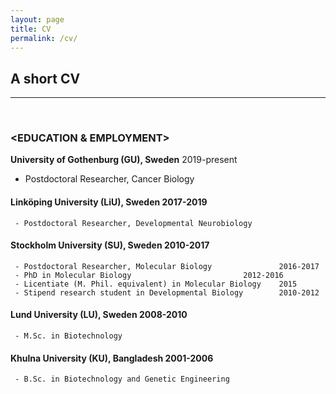 ```yaml
---
layout: page
title: CV
permalink: /cv/
---
```

## A short CV 
--- 
<br>

### <EDUCATION & EMPLOYMENT>

<b>University of Gothenburg (GU), Sweden</b>                           2019-present
- Postdoctoral Researcher, Cancer Biology

#### Linköping University (LiU), Sweden						2017-2019
     - Postdoctoral Researcher, Developmental Neurobiology

#### Stockholm University (SU), Sweden						2010-2017
     - Postdoctoral Researcher, Molecular Biology				2016-2017
     - PhD in Molecular Biology							2012-2016
     - Licentiate (M. Phil. equivalent) in Molecular Biology	2015
     - Stipend research student in Developmental Biology		2010-2012

#### Lund University (LU), Sweden						     2008-2010
     - M.Sc. in Biotechnology

#### Khulna University (KU), Bangladesh						2001-2006
     - B.Sc. in Biotechnology and Genetic Engineering
